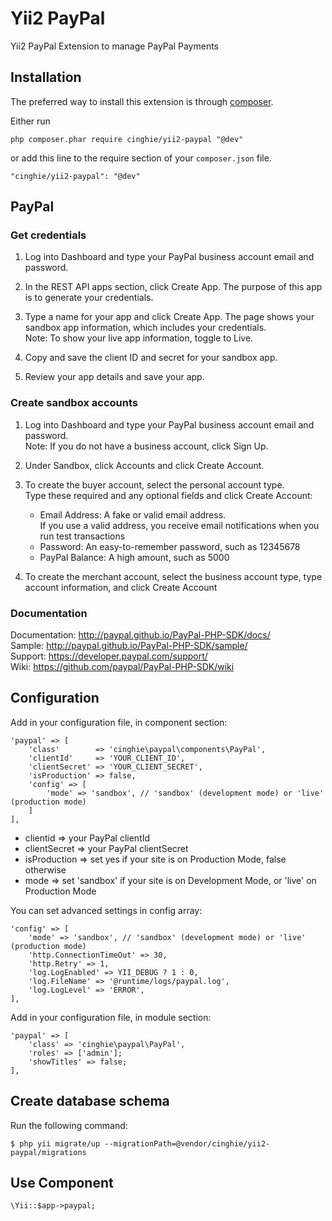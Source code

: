 # Yii2 PayPal
Yii2 PayPal Extension to manage PayPal Payments

## Installation

The preferred way to install this extension is through [composer](http://getcomposer.org/download/).

Either run

```
php composer.phar require cinghie/yii2-paypal "@dev"
```

or add this line to the require section of your `composer.json` file.

```
"cinghie/yii2-paypal": "@dev"
```

## PayPal

### Get credentials

1. Log into Dashboard and type your PayPal business account email and password.

2. In the REST API apps section, click Create App. The purpose of this app is to generate your credentials.

3. Type a name for your app and click Create App. The page shows your sandbox app information, which includes your credentials.  
Note: To show your live app information, toggle to Live.

4. Copy and save the client ID and secret for your sandbox app.

5. Review your app details and save your app.

### Create sandbox accounts

1. Log into Dashboard and type your PayPal business account email and password.  
Note: If you do not have a business account, click Sign Up.

2. Under Sandbox, click Accounts and click Create Account.

3. To create the buyer account, select the personal account type.  
Type these required and any optional fields and click Create Account:  
  
   - Email Address: A fake or valid email address.  
   If you use a valid address, you receive email notifications when you run test transactions    
   - Password: An easy-to-remember password, such as 12345678  
   - PayPal Balance: A high amount, such as 5000  

4. To create the merchant account, select the business account type, type account information, and click Create Account  

### Documentation

Documentation: http://paypal.github.io/PayPal-PHP-SDK/docs/   
Sample: http://paypal.github.io/PayPal-PHP-SDK/sample/    
Support: https://developer.paypal.com/support/  
Wiki: https://github.com/paypal/PayPal-PHP-SDK/wiki  

## Configuration

Add in your configuration file, in component section:

```
'paypal' => [
    'class'        => 'cinghie\paypal\components\PayPal',
    'clientId'     => 'YOUR_CLIENT_ID',
    'clientSecret' => 'YOUR_CLIENT_SECRET',
    'isProduction' => false,
    'config' => [
    	'mode' => 'sandbox', // 'sandbox' (development mode) or 'live' (production mode) 
    ]
],
```

<ul>
  <li>clientid => your PayPal clientId</li>
  <li>clientSecret => your PayPal clientSecret</li>
  <li>isProduction => set yes if your site is on Production Mode, false otherwise</li>
  <li>mode => set 'sandbox' if your site is on Development Mode, or 'live' on Production Mode</li>
</ul>

You can set advanced settings in config array:

```
'config' => [
	'mode' => 'sandbox', // 'sandbox' (development mode) or 'live' (production mode) 
    'http.ConnectionTimeOut' => 30,
    'http.Retry' => 1,
    'log.LogEnabled' => YII_DEBUG ? 1 : 0,
    'log.FileName' => '@runtime/logs/paypal.log',
    'log.LogLevel' => 'ERROR',
],
```

Add in your configuration file, in module section:

```
'paypal' => [
    'class' => 'cinghie\paypal\PayPal',
	'roles' => ['admin'];
	'showTitles' => false;
],
```

## Create database schema

Run the following command:

```
$ php yii migrate/up --migrationPath=@vendor/cinghie/yii2-paypal/migrations
```

## Use Component

```
\Yii::$app->paypal;
```
